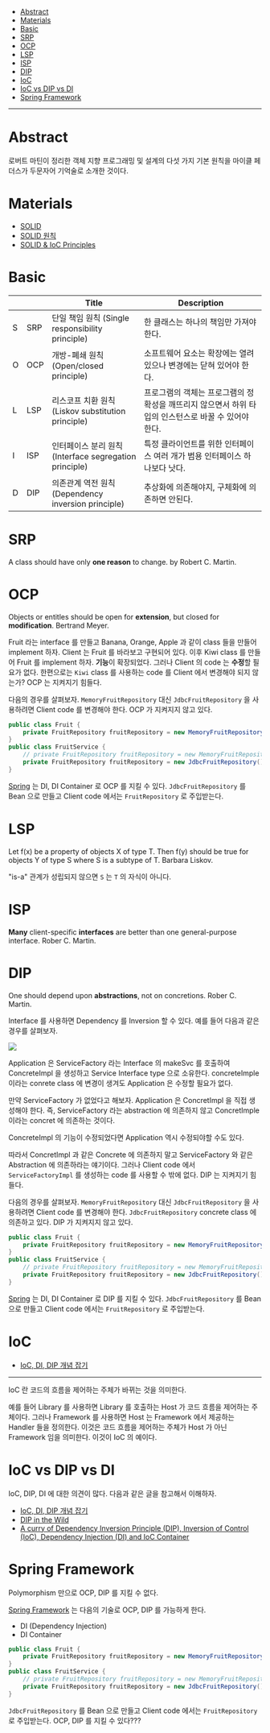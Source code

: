- [Abstract](#abstract)
- [Materials](#materials)
- [Basic](#basic)
- [SRP](#srp)
- [OCP](#ocp)
- [LSP](#lsp)
- [ISP](#isp)
- [DIP](#dip)
- [IoC](#ioc)
- [IoC vs DIP vs DI](#ioc-vs-dip-vs-di)
- [Spring Framework](#spring-framework)

----

# Abstract

로버트 마틴이 정리한 객체 지향 프로그래밍 및 설계의 다섯 가지 기본 원칙을 마이클 페더스가 두문자어 기억술로 소개한 것이다.

# Materials

* [SOLID](https://johngrib.github.io/wiki/SOLID/)
* [SOLID 원칙](https://dev-momo.tistory.com/entry/SOLID-%EC%9B%90%EC%B9%99)
* [SOLID & IoC Principles](https://www.slideshare.net/PavloHodysh/solid-ioc-principles-66628530)

# Basic

| | | Title  | Description |
|--|--|--|--|
| S | SRP | 단일 책임 원칙 (Single responsibility principle) |  한 클래스는 하나의 책임만 가져야 한다. |
| O | OCP | 개방-폐쇄 원칙 (Open/closed principle) | 소프트웨어 요소는 확장에는 열려 있으나 변경에는 닫혀 있어야 한다. |
| L | LSP | 리스코프 치환 원칙 (Liskov substitution principle) | 프로그램의 객체는 프로그램의 정확성을 깨뜨리지 않으면서 하위 타입의 인스턴스로 바꿀 수 있어야 한다. |
| I | ISP | 인터페이스 분리 원칙 (Interface segregation principle) | 특정 클라이언트를 위한 인터페이스 여러 개가 범용 인터페이스 하나보다 낫다. |
| D | DIP | 의존관계 역전 원칙 (Dependency inversion principle) | 추상화에 의존해야지, 구체화에 의존하면 안된다. |

# SRP

A class should have only **one reason** to change. by Robert C. Martin.

# OCP

Objects or entitles should be open for **extension**, but closed for **modification**. Bertrand Meyer.

Fruit 라는 interface 를 만들고 Banana, Orange, Apple 과 같이 class 들을 만들어
implement 하자. Client 는 Fruit 를 바라보고 구현되어 있다. 이후 Kiwi class 를
만들어 Fruit 를 implement 하자. **기능**이 확장되었다. 그러나 Client 의 code 는
**수정**할 필요가 없다. 한편으로는 `Kiwi` class 를 사용하는 code 를 Client 에서
변경해야 되지 않는가? OCP 는 지켜지기 힘들다.

다음의 경우를 살펴보자. `MemoryFruitRepository` 대신 `JdbcFruitRepository` 을
사용하려면 Client code 를 변경해야 한다. OCP 가 지켜지지 않고 있다.

```java
public class Fruit {
    private FruitRepository fruitRepository = new MemoryFruitRepository();    
}
public class FruitService {
    // private FruitRepository fruitRepository = new MemoryFruitRepository();
    private FruitRepository fruitRepository = new JdbcFruitRepository();
}
```

[Spring](/spring/README.md) 는 DI, DI Container 로 OCP
를 지킬 수 있다. `JdbcFruitRepository` 를 Bean 으로 만들고 Client code 에서는 `FruitRepository` 로 주입받는다.

# LSP

Let f(x) be a property of objects X of type T. Then f(y) should be true for objects Y of type S where S is a subtype of T. Barbara Liskov.

"is-a" 관계가 성립되지 않으면 `S` 는 `T` 의 자식이 아니다.

# ISP

**Many** client-specific **interfaces** are better than one general-purpose interface. Rober C. Martin.

# DIP

One should depend upon **abstractions**, not on concretions. Rober C. Martin.

Interface 를 사용하면 Dependency 를 Inversion 할 수 있다. 예를 들어 다음과 같은 경우를 살펴보자.

![](img/solid_dip.png)

Application 은 ServiceFactory 라는 Interface 의 makeSvc 를 호출하여 ConcreteImpl
을 생성하고 Service Interface type 으로 소유한다. concreteImple 이라는 conrete
class 에 변경이 생겨도 Application 은 수정할 필요가 없다.

만약 ServiceFactory 가 없었다고 해보자. Application 은 ConcretImpl 을 직접
생성해야 한다. 즉, ServiceFactory 라는 abstraction 에 의존하지 않고 ConcretImple
이라는 concret 에 의존하는 것이다.

ConcreteImpl 의 기능이 수정되었다면 Application 역시 수정되야할 수도 있다. 

따라서 ConcretImpl 과 같은 Concrete 에 의존하지 말고 ServiceFactory 와 같은
Abstraction 에 의존하라는 얘기이다. 그러나 Client code 에서 `ServiceFactoryImpl` 를 생성하는 code 를 사용할 수 밖에 없다. DIP 는 지켜지기 힘들다.

다음의 경우를 살펴보자. `MemoryFruitRepository` 대신 `JdbcFruitRepository` 을
사용하려면 Client code 를 변경해야 한다. `JdbcFruitRepository` concrete class
에 의존하고 있다. DIP 가 지켜지지 않고 있다.

```java
public class Fruit {
    private FruitRepository fruitRepository = new MemoryFruitRepository();    
}
public class FruitService {
    // private FruitRepository fruitRepository = new MemoryFruitRepository();
    private FruitRepository fruitRepository = new JdbcFruitRepository();
}
```

[Spring](/spring/README.md) 는 DI, DI Container 로 DIP
를 지킬 수 있다. `JdbcFruitRepository` 를 Bean 으로 만들고 Client code 에서는 `FruitRepository` 로 주입받는다.

# IoC

* [IoC, DI, DIP 개념 잡기](https://vagabond95.me/posts/about-ioc-dip-di/)

---

IoC 란 코드의 흐름을 제어하는 주체가 바뀌는 것을 의미한다. 

예를 들어 Library 를 사용하면 Library 를 호출하는 Host 가 코드 흐름을 제어하는
주체이다. 그러나 Framework 를 사용하면 Host 는 Framework 에서 제공하는 Handler
들을 정의한다. 이것은 코드 흐름을 제어하는 주체가 Host 가 아닌 Framework 임을
의미한다. 이것이 IoC 의 예이다.

# IoC vs DIP vs DI

IoC, DIP, DI 에 대한 의견이 많다. 다음과 같은 글을 참고해서 이해하자.

* [IoC, DI, DIP 개념 잡기](https://vagabond95.me/posts/about-ioc-dip-di/)
* [DIP in the Wild](https://martinfowler.com/articles/dipInTheWild.html#YouMeanDependencyInversionRight)
* [A curry of Dependency Inversion Principle (DIP), Inversion of Control (IoC), Dependency Injection (DI) and IoC Container](https://www.codeproject.com/Articles/538536/A-curry-of-Dependency-Inversion-Principle-DIP-Inve#Dependency%20Inversion%20Principle%20(DIP))

# Spring Framework

Polymorphism 만으로 OCP, DIP 를 지킬 수 없다. 

[Spring Framework](/spring/README.md) 는 다음의 기술로 OCP, DIP 를 가능하게 한다.

* DI (Dependency Injection)
* DI Container 

```java
public class Fruit {
    private FruitRepository fruitRepository = new MemoryFruitRepository();    
}
public class FruitService {
    // private FruitRepository fruitRepository = new MemoryFruitRepository();
    private FruitRepository fruitRepository = new JdbcFruitRepository();
}
```

`JdbcFruitRepository` 를 Bean 으로 만들고 Client code 에서는 `FruitRepository`
로 주입받는다. OCP, DIP 를 지킬 수 있다???
